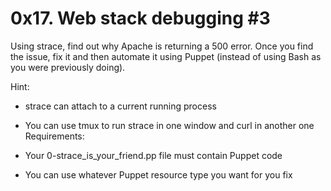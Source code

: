 <h1>0x17. Web stack debugging #3</h1>
Using strace, find out why Apache is returning a 500 error. Once you find the issue, fix it and then automate it using Puppet (instead of using Bash as you were previously doing).

Hint:

- strace can attach to a current running process
- You can use tmux to run strace in one window and curl in another one
Requirements:

- Your 0-strace_is_your_friend.pp file must contain Puppet code
- You can use whatever Puppet resource type you want for you fix

